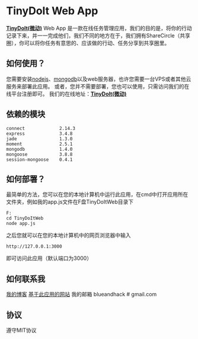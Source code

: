 TinyDoIt Web App
================
[**TinyDoIt(微动)**](http://tinydoit.com) Web App 是一款在线任务管理应用，我们的目的是，将你的行动记录下来，并一一完成他们，我们不同的地方在于，我们拥有ShareCircle（共享圈），你可以将你任务有意思的、应该做的行动、任务分享到共享圈里。

如何使用？
----------
您需要安装[nodejs](http://nodejs.org/download/)、[mongodb](http://www.mongodb.org/downloads)以及web服务器，也许您需要一台VPS或者其他云服务来部署此应用。
或者，您并不需要部署，您也可以使用，只需访问我们的在线平台注册即可。
我们的在线地址：[**TinyDoIt(微动)**](http://tinydoit.com)

依赖的模块
----------

    connect             2.14.3
    express             3.4.8
    jade                1.3.0
    moment              2.5.1
    mongodb             1.4.0
    mongoose            3.8.8
    session-mongoose    0.4.1

如何部署？
---------
最简单的方法，您可以在您的本地计算机中运行此应用，在cmd中打开应用所在文件夹，例如我的app.js文件在F盘TinyDoItWeb目录下

    F:
    cd TinyDoItWeb
    node app.js

之后您就可以在您的本地计算机中的网页浏览器中输入

    http://127.0.0.1:3000

即可访问此应用（默认端口为3000）

如何联系我
---------
[我的博客](http://blueandhack.com)
[基于此应用的网站](http://tinydoit.com)
我的邮箱 blueandhack # gmail.com

协议
-----
遵守MIT协议